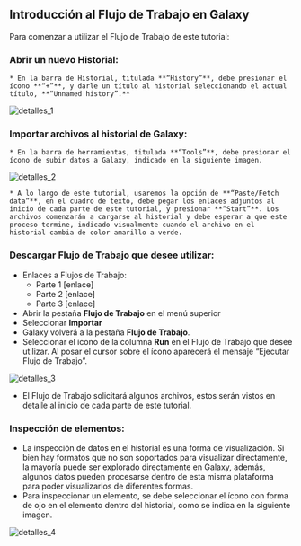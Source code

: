 ## Introducción al Flujo de Trabajo en Galaxy

Para comenzar a utilizar el Flujo de Trabajo de este tutorial:


### Abrir un nuevo Historial:



    * En la barra de Historial, titulada **“History”**, debe presionar el ícono **“+”**, y darle un título al historial seleccionando el actual título, **“Unnamed history”.**

![detalles_1](../Imagenes/2_historial.png)


### Importar archivos al historial de Galaxy:



    * En la barra de herramientas, titulada **“Tools”**, debe presionar el ícono de subir datos a Galaxy, indicado en la siguiente imagen.

![detalles_2](../Imagenes/3_importar_datos.png)



    * A lo largo de este tutorial, usaremos la opción de **“Paste/Fetch data”**, en el cuadro de texto, debe pegar los enlaces adjuntos al inicio de cada parte de este tutorial, y presionar **“Start”**. Los archivos comenzarán a cargarse al historial y debe esperar a que este proceso termine, indicado visualmente cuando el archivo en el historial cambia de color amarillo a verde. 


### Descargar Flujo de Trabajo que desee utilizar:



* Enlaces a Flujos de Trabajo:
    * Parte 1 [enlace]
    * Parte 2 [enlace]
    * Parte 3 [enlace]
* Abrir la pestaña **Flujo de Trabajo** en el menú superior
* Seleccionar **Importar** 
* Galaxy volverá a la pestaña **Flujo de Trabajo**.
* Seleccionar el ícono de la columna **Run** en el Flujo de Trabajo que desee utilizar. Al posar el cursor sobre el ícono aparecerá el mensaje “Ejecutar Flujo de Trabajo”.

![detalles_3](../Imagenes/4_run_workflow.png)



* El Flujo de Trabajo solicitará algunos archivos, estos serán vistos en detalle al inicio de cada parte de este tutorial. 


### Inspección de elementos:



* La inspección de datos en el historial es una forma de visualización. Si bien hay formatos que no son soportados para visualizar directamente, la mayoría puede ser explorado directamente en Galaxy, además, algunos datos pueden procesarse dentro de esta misma plataforma para poder visualizarlos de diferentes formas.
* Para inspeccionar un elemento, se debe seleccionar el ícono con forma de ojo en el elemento dentro del historial, como se indica en la siguiente imagen.

![detalles_4](../Imagenes/5_view_data.png)

